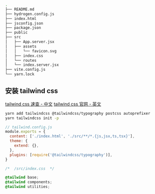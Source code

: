 ```bash
.
├── README.md
├── hydrogen.config.js
├── index.html
├── jsconfig.json
├── package.json
├── public
├── src
│   ├── App.server.jsx
│   ├── assets
│   │   └── favicon.svg
│   ├── index.css
│   └── routes
│   └── index.server.jsx
├── vite.config.js
└── yarn.lock
```

## 安装 tailwind css

[tailwind css 速查 - 中文](https://www.tailwindcss.cn/)
[tailwind css 官网 - 英文](https://tailwindcss.com/)

```bash
yarn add tailwindcss @tailwindcss/typography postcss autoprefixer
yarn tailwindcss init -p
```

```js
// tailwind.config.js
module.exports = {
  content: ['./index.html', './src/**/*.{js,jsx,ts,tsx}'],
  theme: {
    extend: {},
  },
  plugins: [require('@tailwindcss/typography')],
}
```

```css
/*  /src/index.css  */

@tailwind base;
@tailwind components;
@tailwind utilities;
```

